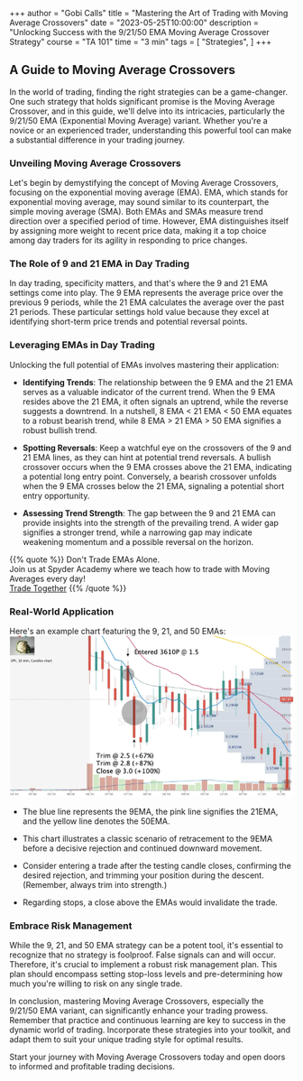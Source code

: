 +++
author = "Gobi Calls"
title = "Mastering the Art of Trading with Moving Average Crossovers"
date = "2023-05-25T10:00:00"
description = "Unlocking Success with the 9/21/50 EMA Moving Average Crossover Strategy"
course = "TA 101"
time = "3 min"
tags = [
   "Strategies",
]
+++

## A Guide to Moving Average Crossovers

In the world of trading, finding the right strategies can be a game-changer. One such strategy that holds significant promise is the Moving Average Crossover, and in this guide, we'll delve into its intricacies, particularly the 9/21/50 EMA (Exponential Moving Average) variant. Whether you're a novice or an experienced trader, understanding this powerful tool can make a substantial difference in your trading journey.

### Unveiling Moving Average Crossovers

Let's begin by demystifying the concept of Moving Average Crossovers, focusing on the exponential moving average (EMA). EMA, which stands for exponential moving average, may sound similar to its counterpart, the simple moving average (SMA). Both EMAs and SMAs measure trend direction over a specified period of time. However, EMA distinguishes itself by assigning more weight to recent price data, making it a top choice among day traders for its agility in responding to price changes.

### The Role of 9 and 21 EMA in Day Trading

In day trading, specificity matters, and that's where the 9 and 21 EMA settings come into play. The 9 EMA represents the average price over the previous 9 periods, while the 21 EMA calculates the average over the past 21 periods. These particular settings hold value because they excel at identifying short-term price trends and potential reversal points.

### Leveraging EMAs in Day Trading

Unlocking the full potential of EMAs involves mastering their application:

- **Identifying Trends**: The relationship between the 9 EMA and the 21 EMA serves as a valuable indicator of the current trend. When the 9 EMA resides above the 21 EMA, it often signals an uptrend, while the reverse suggests a downtrend. In a nutshell, 8 EMA < 21 EMA < 50 EMA equates to a robust bearish trend, while 8 EMA > 21 EMA > 50 EMA signifies a robust bullish trend.

- **Spotting Reversals**: Keep a watchful eye on the crossovers of the 9 and 21 EMA lines, as they can hint at potential trend reversals. A bullish crossover occurs when the 9 EMA crosses above the 21 EMA, indicating a potential long entry point. Conversely, a bearish crossover unfolds when the 9 EMA crosses below the 21 EMA, signaling a potential short entry opportunity.

- **Assessing Trend Strength**: The gap between the 9 and 21 EMA can provide insights into the strength of the prevailing trend. A wider gap signifies a stronger trend, while a narrowing gap may indicate weakening momentum and a possible reversal on the horizon.

{{% quote %}}
  Don't Trade EMAs Alone.<br/>
  Join us at Spyder Academy where we teach how to trade with Moving Averages every day!<br/>
  <a class="btn btn-lg btn-block btn-secondary mt-1" style="border-radius: 0.5em; max-width: 250px" href="https://whop.com/spyder-academy/?d2c=true&directPlanId=plan_2qHRKoIbGU6NN&pass=prod_45GZIGs1lRCGs&a=spyderacademy">Trade Together</a>
{{% /quote %}}

### Real-World Application

Here's an example chart featuring the 9, 21, and 50 EMAs:
![Chart setup with 9/21/50 EMAs](images/EMA_img3.png)

- The blue line represents the 9EMA, the pink line signifies the 21EMA, and the yellow line denotes the 50EMA.

- This chart illustrates a classic scenario of retracement to the 9EMA before a decisive rejection and continued downward movement.

- Consider entering a trade after the testing candle closes, confirming the desired rejection, and trimming your position during the descent. (Remember, always trim into strength.)

- Regarding stops, a close above the EMAs would invalidate the trade.

### Embrace Risk Management

While the 9, 21, and 50 EMA strategy can be a potent tool, it's essential to recognize that no strategy is foolproof. False signals can and will occur. Therefore, it's crucial to implement a robust risk management plan. This plan should encompass setting stop-loss levels and pre-determining how much you're willing to risk on any single trade.

In conclusion, mastering Moving Average Crossovers, especially the 9/21/50 EMA variant, can significantly enhance your trading prowess. Remember that practice and continuous learning are key to success in the dynamic world of trading. Incorporate these strategies into your toolkit, and adapt them to suit your unique trading style for optimal results.

Start your journey with Moving Average Crossovers today and open doors to informed and profitable trading decisions.
